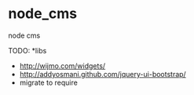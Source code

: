 node_cms
========

node cms 

TODO:
*libs
- http://wijmo.com/widgets/
- http://addyosmani.github.com/jquery-ui-bootstrap/
- migrate to require


